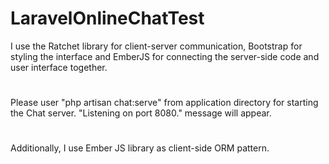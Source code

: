 # LaravelOnlineChatTest
 I use the Ratchet library for client-server communication, Bootstrap for styling the interface and EmberJS for connecting the server-side code and user interface together.
#
 Please user "php artisan chat:serve" from application directory for starting the Chat server. 
 "Listening on port 8080." message will appear.
#
Additionally, I use Ember JS library as client-side ORM pattern.